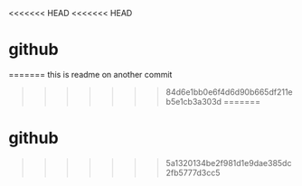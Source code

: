 <<<<<<< HEAD
<<<<<<< HEAD
# github
=======
this is readme on another commit
>>>>>>> 84d6e1bb0e6f4d6d90b665df211eb5e1cb3a303d
=======
# github
>>>>>>> 5a1320134be2f981d1e9dae385dc2fb5777d3cc5
